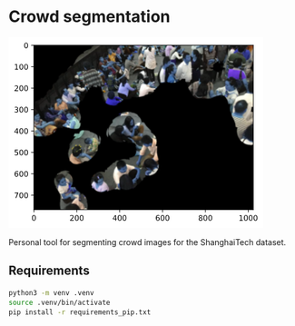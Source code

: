 # Crowd segmentation

![example](example.png)

Personal tool for segmenting crowd images for the ShanghaiTech dataset.

## Requirements

```bash
python3 -m venv .venv
source .venv/bin/activate
pip install -r requirements_pip.txt
```
